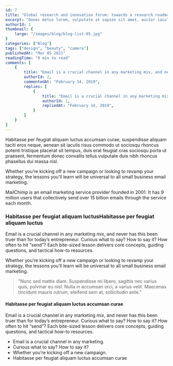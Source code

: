 ```yaml
---
id: 7
title: "Global research and innovation forum: towards a research roadmap" 
excerpt: "Donec metus lorem, vulputate at sapien sit amet, auctor iaculis lorem. In vel hendrerit nisi. Vestibulum eget risus velit. Aliquam tristique libero at dui sodales, et placerat orci lobortis. Maecenas ipsum neque, elementum id dignissim et, imperdiet vitae mauris."
authorId: 1
thumbnail: {
	large: "/images/blog/blog-list-05.jpg" 
}
categories: ["Blog"]
tags: ["design", "beauty", "camera"]
publishedAt: "Mar 05 2021"
readingTime: "9 min to read"
comments: [
	{
		title: "Email is a crucial channel in any marketing mix, and never has this been truer than for today’s entrepreneur. Curious what to say.",
		authorId: 2,
		commentedAt: "February 14, 2019",
		replies: [
			{
				title: "Email is a crucial channel in any marketing mix, and never has this been truer than for today’s entrepreneur. Curious what to say.",
				authorId: 1,
				repliedAt: "February 14, 2019",
			}
		]
	}
]
---
```


Habitasse per feugiat aliquam luctus accumsan curae, suspendisse aliquam taciti eros neque, aenean sit iaculis risus commodo ut sociosqu rhoncus potenti tristique placerat sit tempus, duis erat feugiat cras sociosqu porta ut praesent, fermentum donec convallis tellus vulputate duis nibh rhoncus phasellus dui massa nisl.

Whether you’re kicking off a new campaign or looking to revamp your strategy, the lessons you’ll learn will be universal to all small business email marketing.

MailChimp is an email marketing service provider founded in 2001. It has 9 million users that collectively send over 15 billion emails through the service each month.

### Habitasse per feugiat aliquam luctusHabitasse per feugiat aliquam luctus

Email is a crucial channel in any marketing mix, and never has this been truer than for today’s entrepreneur. Curious what to say? How to say it? How often to hit “send”? Each bite-sized lesson delivers core concepts, guiding questions, and tactical how-to resources.

Whether you’re kicking off a new campaign or looking to revamp your strategy, the lessons you’ll learn will be universal to all small business email marketing.

> "Nunc sed mattis diam. Suspendisse mi libero, sagittis nec varius quis, pulvinar eu nisl. Nulla in accumsan orci, a varius velit. Maecenas tincidunt mauris rutrum, eleifend sem at, sollicitudin ante."

#### Habitasse per feugiat aliquam luctus accumsan curae

Email is a crucial channel in any marketing mix, and never has this been truer than for today’s entrepreneur. Curious what to say? How to say it? How often to hit “send”? Each bite-sized lesson delivers core concepts, guiding questions, and tactical how-to resources.

- Email is a crucial channel in any marketing.
- Curious what to say? How to say it?
- Whether you’re kicking off a new campaign.
- Habitasse per feugiat aliquam luctus accumsan curae
